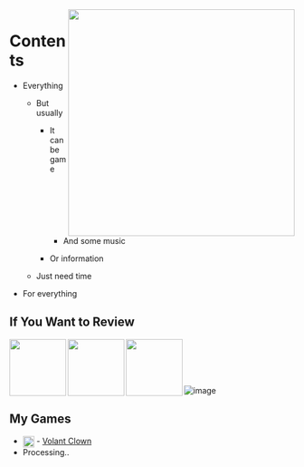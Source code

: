 <img src="https://www.sleepinggiantmedia.co.uk/wp-content/uploads/bored-time-Sticker-by-Anthony-Antonellis-downsized_large.gif" align="right" height="400">

# Contents
- Everything

  - But usually
    - It can be game
    
      - And some music

    - Or information
   - Just need time
  
 - For everything
## If You Want to Review
[<img align="left"  src="https://upload.wikimedia.org/wikipedia/commons/c/c4/Unity_2021.svg" width="100" height="100" />](https://learn.unity.com/u/5ef45eccedbc2a001fb1037f?tab=profile)
[<img align="left"  src="https://klmcgregor.com/tools/unrealengine.svg" width="100" height="100" />](https://dev.epicgames.com/community/profile/Y76J/Fartomy)
[<img align="left"  src="https://upload.wikimedia.org/wikipedia/commons/2/26/Spotify_logo_with_text.svg" width="100" height="100" />](https://open.spotify.com/user/a2pfvx7mktdo942m2xcdxs5l1?si=3f57fac6eb1d4642)
<br/>
<br/>
<br/>
<br/>

![image](https://www.codewars.com/users/afurkan/badges/large)

## My Games
- [<img align="center"  src="https://user-images.githubusercontent.com/58911876/147000622-24daa5f9-d53b-4dbc-a58d-d2da4ef0974c.png" width="20" height="20" />](https://play.google.com/store/apps/developer?id=Watourglass) - [Volant Clown](https://play.google.com/store/apps/developer?id=Watourglass)
- Processing..

